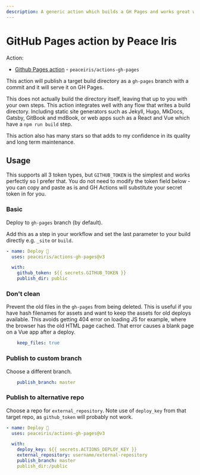 ```yaml
---
description: A generic action which builds a GH Pages and works great with Jekyll and React/Vue JS apps
---
```

# GitHub Pages action by Peace Iris

Action:

- [Github Pages action](https://github.com/marketplace/actions/github-pages-action) - `peaceiris/actions-gh-pages`

This action will publish a target build directory as a `gh-pages` branch with a commit and it will serve it on GH Pages.

This does not actually build the directory itself, leaving that up to you with your own steps.
This action integrates well with any flow that writes a build directory. Including static site generators such as Jekyll, Hugo, MkDocs, Gatsby, GitBook and mdBook, or web apps such as a React and Vue which have a `npm run build` step.

This action also has many stars so that adds to my confidence in its quality and long term maintenance.


## Usage

This supports all 3 token types, but `GITHUB_TOKEN` is the simplest and works perfectly so I prefer that. You do not need to modify the token field below - you can copy and paste as is and GH Actions will substitute your secret token in for you.

### Basic

Deploy to `gh-pages` branch (by default).

Add this as a step in your workflow and set the last parameter to your build directly e.g. `_site` or `build`.

```yaml
- name: Deploy 🚀
  uses: peaceiris/actions-gh-pages@v3

  with:
    github_token: ${{ secrets.GITHUB_TOKEN }}
    publish_dir: public
```

### Don't clean

Prevent the old files in the `gh-pages` from being deleted. This is useful if you have hash filenames for assets and want to keep the assets for old deploys available. This avoids getting 404 error on loading JS for example, where the browser has the old HTML page cached. That error causes a blank page on a Vue app after a deploy.

```yaml
    keep_files: true
```

### Publish to custom branch

Choose a different branch.

```yaml
    publish_branch: master
```

### Publish to alternative repo

Choose a repo for `external_repository`. Note use of `deploy_key` from that target repo, as `github_token` will probably not work.

```yaml
- name: Deploy 🚀
  uses: peaceiris/actions-gh-pages@v3

  with:
    deploy_key: ${{ secrets.ACTIONS_DEPLOY_KEY }}
    external_repository: username/external-repository
    publish_branch: master
    publish_dir:/public
```
